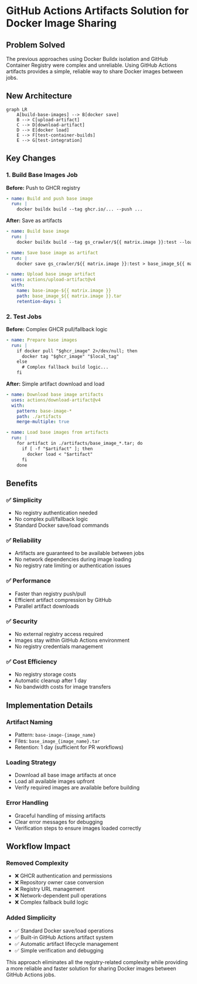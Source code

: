 # GitHub Actions Artifacts Solution for Docker Image Sharing

## Problem Solved
The previous approaches using Docker Buildx isolation and GitHub Container Registry were complex and unreliable. Using GitHub Actions artifacts provides a simple, reliable way to share Docker images between jobs.

## New Architecture

```mermaid
graph LR
    A[build-base-images] --> B[docker save]
    B --> C[upload-artifact]
    C --> D[download-artifact]
    D --> E[docker load]
    E --> F[test-container-builds]
    E --> G[test-integration]
```

## Key Changes

### 1. Build Base Images Job
**Before:** Push to GHCR registry
```yaml
- name: Build and push base image
  run: |
    docker buildx build --tag ghcr.io/... --push ...
```

**After:** Save as artifacts
```yaml
- name: Build base image
  run: |
    docker buildx build --tag gs_crawler/${{ matrix.image }}:test --load ...

- name: Save base image as artifact
  run: |
    docker save gs_crawler/${{ matrix.image }}:test > base_image_${{ matrix.image }}.tar

- name: Upload base image artifact
  uses: actions/upload-artifact@v4
  with:
    name: base-image-${{ matrix.image }}
    path: base_image_${{ matrix.image }}.tar
    retention-days: 1
```

### 2. Test Jobs
**Before:** Complex GHCR pull/fallback logic
```yaml
- name: Prepare base images
  run: |
    if docker pull "$ghcr_image" 2>/dev/null; then
      docker tag "$ghcr_image" "$local_tag"
    else
      # Complex fallback build logic...
    fi
```

**After:** Simple artifact download and load
```yaml
- name: Download base image artifacts
  uses: actions/download-artifact@v4
  with:
    pattern: base-image-*
    path: ./artifacts
    merge-multiple: true

- name: Load base images from artifacts
  run: |
    for artifact in ./artifacts/base_image_*.tar; do
      if [ -f "$artifact" ]; then
        docker load < "$artifact"
      fi
    done
```

## Benefits

### ✅ **Simplicity**
- No registry authentication needed
- No complex pull/fallback logic
- Standard Docker save/load commands

### ✅ **Reliability** 
- Artifacts are guaranteed to be available between jobs
- No network dependencies during image loading
- No registry rate limiting or authentication issues

### ✅ **Performance**
- Faster than registry push/pull
- Efficient artifact compression by GitHub
- Parallel artifact downloads

### ✅ **Security**
- No external registry access required
- Images stay within GitHub Actions environment
- No registry credentials management

### ✅ **Cost Efficiency**
- No registry storage costs
- Automatic cleanup after 1 day
- No bandwidth costs for image transfers

## Implementation Details

### Artifact Naming
- Pattern: `base-image-{image_name}`
- Files: `base_image_{image_name}.tar`
- Retention: 1 day (sufficient for PR workflows)

### Loading Strategy
- Download all base image artifacts at once
- Load all available images upfront
- Verify required images are available before building

### Error Handling
- Graceful handling of missing artifacts
- Clear error messages for debugging
- Verification steps to ensure images loaded correctly

## Workflow Impact

### Removed Complexity
- ❌ GHCR authentication and permissions
- ❌ Repository owner case conversion
- ❌ Registry URL management
- ❌ Network-dependent pull operations
- ❌ Complex fallback build logic

### Added Simplicity
- ✅ Standard Docker save/load operations
- ✅ Built-in GitHub Actions artifact system
- ✅ Automatic artifact lifecycle management
- ✅ Simple verification and debugging

This approach eliminates all the registry-related complexity while providing a more reliable and faster solution for sharing Docker images between GitHub Actions jobs.
